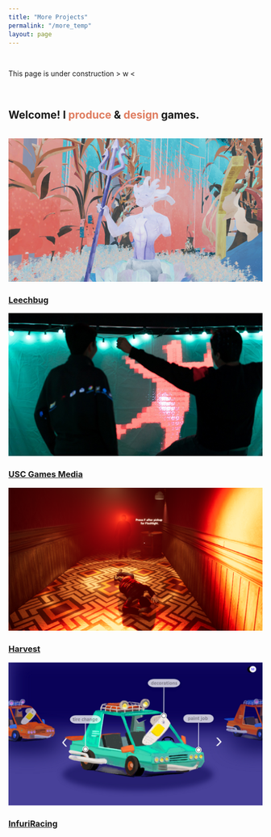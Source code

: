 ```yaml
---
title: "More Projects"
permalink: "/more_temp"
layout: page
---
```

<br>
 
 This page is under construction > w <

<article>

  <br>

  <h2>Welcome! I <span style="color:#DF7D60">produce</span> & <span style="color:#DF7D60">design</span> games.</h2>
  
  <br>

  <!--
  <p>Thanks for stopping by my very incomplete site :' )</p>
  -->

  <!--
  <hr>
  -->

  <div class="container1">
    <a href="/leechbug"><img src="/assets/images/statue.png" alt="statue" class="image">
    <div class="overlay">
        <h3><div class="text">Leechbug</div></h3>
     </div>
  </div>

  <div class="container2">
    <a href="/media"><img src="/assets/images/expo.jpg" alt="expo" class="image">
    <div class="overlay">
        <h3><div class="text">USC Games Media</div></h3>
     </div>
  </div>

  <div class="container1">
    <a href="/harvest"><img src="/assets/images/harvest.png" alt="harvest" class="image">
    <div class="overlay">
        <h3><div class="text">Harvest</div></h3>
     </div>
  </div>

  <div class="container2">
    <a href="https://drive.google.com/file/d/192QWS9-3vCBgIgj-d3j3MjXj1bXrY2mG/view?usp=sharing" target="_blank"><img src="/assets/images/infuriracing.png" alt="infuriracing" class="image">
    <div class="overlay">
        <h3><div class="text">InfuriRacing</div></h3>
     </div>
  </div>

  <!-- extra container1 to get rid of the /more link in footer on "KeroMichelle" -->
  <div class="container1">
    <a href="/">
  </div>

  <br>

</article>